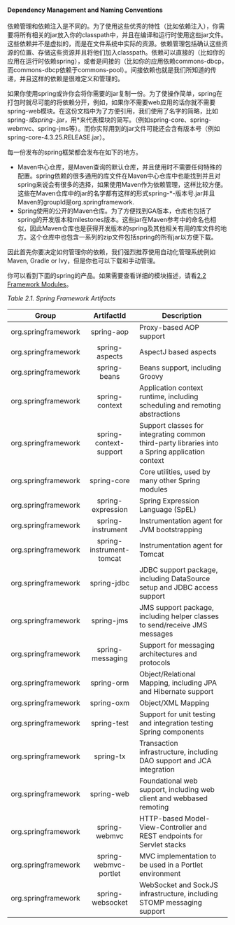 #### Dependency Management and Naming Conventions

依赖管理和依赖注入是不同的。为了使用这些优秀的特性（比如依赖注入），你需要将所有相关的jar放入你的classpath中，并且在编译和运行时使用这些jar文件。这些依赖并不是虚拟的，而是在文件系统中实际的资源。依赖管理包括确认这些资源的位置、存储这些资源并且将他们加入classpath。依赖可以直接的（比如你的应用在运行时依赖spring），或者是间接的（比如你的应用依赖commons-dbcp，而commons-dbcp依赖于commons-pool）。间接依赖也就是我们所知道的传递，并且这样的依赖是很难定义和管理的。

如果你使用spring或许你会将你需要的jar复制一份。为了使操作简单，spring在打包时就尽可能的将依赖分开，例如，如果你不需要web应用的话你就不需要spring-web模块。在这份文档中为了方便引用，我们使用了名字的简略，比如spring-*或spring-*.jar，用*来代表模块的简写。（例如spring-core、spring-webmvc、spring-jms等）。而你实际用到的jar文件可能还会含有版本号（例如spring-core-4.3.25.RELEASE.jar）。

每一份发布的spring框架都会发布在如下的地方。

- Maven中心仓库，是Maven查询的默认仓库，并且使用时不需要任何特殊的配置。spring依赖的很多通用的库文件在Maven中心仓库中也能找到并且对spring来说会有很多的选择，如果使用Maven作为依赖管理，这样比较方便。这些在Maven仓库中的jar的名字都有这样的形式spring-*-版本号.jar并且Maven的groupId是org.springframework.
- Spring使用的公开的Maven仓库。为了方便找到GA版本，仓库也包括了spring的开发版本和milestones版本。这些jar在Maven参考中的命名也相似，因此Maven仓库也是获得开发版本的spring及其他相关有用的库文件的地方。这个仓库中也包含一系列的zip文件包括spring的所有jar以方便下载。

因此首先你要决定如何管理你的依赖，我们强烈推荐使用自动化管理系统例如Maven, Gradle or Ivy，但是你也可以下载和手动管理。

你可以看到下面的spring的产品。如果需要查看详细的模块描述，请看[2.2 Framework Modules](/part-i-overview-of-spring-framework/introduction-to-the-spring-framework/framework-modules.md)。

*Table 2.1. Spring Framework Artifacts*

Group|ArtifactId|Description
--|:--:|--
org.springframework|spring-aop|Proxy-based AOP support
org.springframework|spring-aspects|AspectJ based aspects
org.springframework|spring-beans|Beans support, including Groovy
org.springframework|spring-context|Application context runtime, including scheduling and remoting abstractions
org.springframework|spring-context-support|Support classes for integrating common third-party libraries into a Spring application context
org.springframework|spring-core|Core utilities, used by many other Spring modules
org.springframework|spring-expression|Spring Expression Language (SpEL)
org.springframework|spring-instrument|Instrumentation agent for JVM bootstrapping
org.springframework|spring-instrument-tomcat|Instrumentation agent for Tomcat
org.springframework|spring-jdbc|JDBC support package, including DataSource setup and JDBC access support 
org.springframework|spring-jms|JMS support package, including helper classes to send/receive JMS messages
org.springframework|spring-messaging|Support for messaging architectures and protocols
org.springframework|spring-orm|Object/Relational Mapping, including JPA and Hibernate support
org.springframework|spring-oxm|Object/XML Mapping
org.springframework|spring-test|Support for unit testing and integration testing Spring components
org.springframework|spring-tx|Transaction infrastructure, including DAO support and JCA integration
org.springframework|spring-web|Foundational web support, including web client and webbased remoting
org.springframework|spring-webmvc|HTTP-based Model-View-Controller and REST endpoints for Servlet stacks
org.springframework|spring-webmvc-portlet|MVC implementation to be used in a Portlet environment
org.springframework|spring-websocket|WebSocket and SockJS infrastructure, including STOMP messaging support
